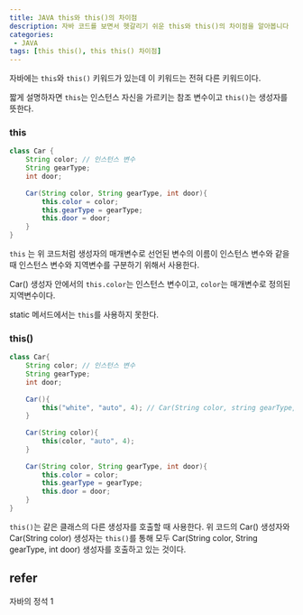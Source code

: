 ```yaml
---
title: JAVA this와 this()의 차이점
description: 자바 코드를 보면서 헷갈리기 쉬운 this와 this()의 차이점을 알아봅니다
categories:
 - JAVA
tags: [this this(), this this() 차이점]
---
```


자바에는 `this`와 `this()` 키워드가 있는데 이 키워드는 전혀 다른 키워드이다.

짧게 설명하자면 `this`는 인스턴스 자신을 가르키는 참조 변수이고 `this()`는 생성자를 뜻한다.

### this

```java
class Car {
    String color; // 인스턴스 변수
    String gearType;
    int door; 
    
    Car(String color, String gearType, int door){
        this.color = color; 
        this.gearType = gearType;
        this.door = door;
    }
}
```

`this` 는 위 코드처럼 생성자의 매개변수로 선언된 변수의 이름이 인스턴스 변수와 같을 때 인스턴스 변수와 지역변수를 구분하기 위해서 사용한다.

Car() 생성자 안에서의 `this.color`는 인스턴스 변수이고, `color`는 매개변수로 정의된 지역변수이다. 

static 메서드에서는 `this`를 사용하지 못한다.

### this()

```java
class Car{
	String color; // 인스턴스 변수
    String gearType;
    int door; 
    
    Car(){
        this("white", "auto", 4); // Car(String color, string gearType, int door)를 호출
    }
    
    Car(String color){
        this(color, "auto", 4);
    }
    
    Car(String color, String gearType, int door){
        this.color = color; 
        this.gearType = gearType;
        this.door = door;
    }
}
```

`this()`는 같은 클래스의 다른 생성자를 호출할 때 사용한다. 위 코드의 Car() 생성자와 Car(String color) 생성자는 `this()`를 통해  모두 Car(String color, String gearType, int door) 생성자를 호출하고 있는 것이다. 



## refer

자바의 정석 1